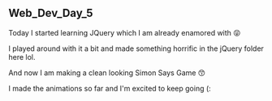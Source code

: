 ## Web_Dev_Day_5

Today I started learning JQuery which I am already enamored with 😝

I played around with it a bit and made something horrific in the jQuery folder here lol.

And now I am making a clean looking Simon Says Game 😙

I made the animations so far and I'm excited to keep going (:
